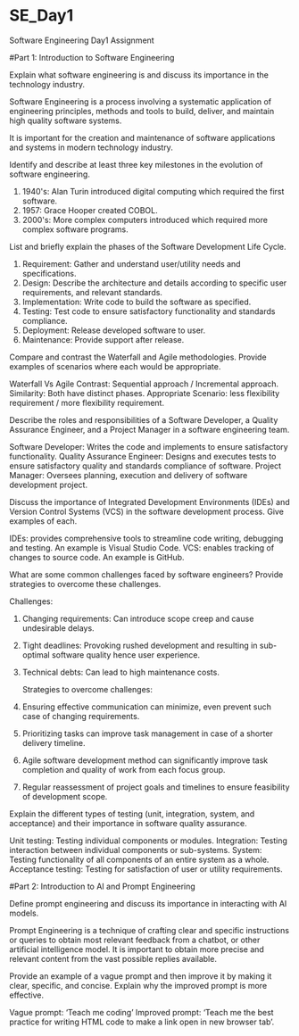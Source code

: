 # SE_Day1
Software Engineering Day1 Assignment

#Part 1: Introduction to Software Engineering

Explain what software engineering is and discuss its importance in the technology industry.

Software Engineering is a process involving a systematic application of engineering principles, methods and tools to build, deliver, and maintain high quality software systems.

It is important for the creation and maintenance of software applications and systems in modern technology industry.

Identify and describe at least three key milestones in the evolution of software engineering.

1. 1940's: Alan Turin introduced digital computing which required the first software.
2. 1957: Grace Hooper created COBOL.
3. 2000's: More complex computers introduced which required more complex software programs.

List and briefly explain the phases of the Software Development Life Cycle.

1. Requirement: Gather and understand user/utility needs and specifications.
2. Design: Describe the architecture and details according to specific user requirements, and relevant standards.
3. Implementation: Write code to build the software as specified.
4. Testing: Test code to ensure satisfactory functionality and standards compliance.
5. Deployment: Release developed software to user.
6. Maintenance: Provide support after release.

Compare and contrast the Waterfall and Agile methodologies. Provide examples of scenarios where each would be appropriate.

Waterfall Vs Agile
Contrast: Sequential approach / Incremental approach.
Similarity: Both have distinct phases.
Appropriate Scenario: less flexibility requirement / more flexibility requirement.

Describe the roles and responsibilities of a Software Developer, a Quality Assurance Engineer, and a Project Manager in a software engineering team.

Software Developer: Writes the code and implements to ensure satisfactory functionality.
Quality Assurance Engineer: Designs and executes tests to ensure satisfactory quality and standards compliance of software.
Project Manager: Oversees planning, execution and delivery of software development project.

Discuss the importance of Integrated Development Environments (IDEs) and Version Control Systems (VCS) in the software development process. Give examples of each.

IDEs: provides comprehensive tools to streamline code writing, debugging and testing. An example is Visual Studio Code.
VCS: enables tracking of changes to source code. An example is GitHub.

What are some common challenges faced by software engineers? Provide strategies to overcome these challenges.

   Challenges:
1. Changing requirements: Can introduce scope creep and cause undesirable delays.
2. Tight deadlines: Provoking rushed development and resulting in sub-optimal software quality hence user experience.
3. Technical debts: Can lead to high maintenance costs.

   Strategies to overcome challenges:
1. Ensuring effective communication can minimize, even prevent such case of changing requirements.
2. Prioritizing tasks can improve task management in case of a shorter delivery timeline.
3. Agile software development method can significantly improve task completion and quality of work from each focus group.
4. Regular reassessment of project goals and timelines to ensure feasibility of development scope.


Explain the different types of testing (unit, integration, system, and acceptance) and their importance in software quality assurance.

Unit testing: Testing individual components or modules.
Integration: Testing interaction between individual components or sub-systems.
System: Testing functionality of all components of an entire system as a whole.
Acceptance testing: Testing for satisfaction of user or utility requirements.

#Part 2: Introduction to AI and Prompt Engineering


Define prompt engineering and discuss its importance in interacting with AI models.

Prompt Engineering is a technique of crafting clear and specific instructions or queries to obtain most relevant feedback from a chatbot, or other artificial intelligence model.
It is important to obtain more precise and relevant content from the vast possible replies available.

Provide an example of a vague prompt and then improve it by making it clear, specific, and concise. Explain why the improved prompt is more effective.

Vague prompt: ‘Teach me coding’
Improved prompt: ‘Teach me the best practice for writing HTML code to make a link open in new browser tab’.
